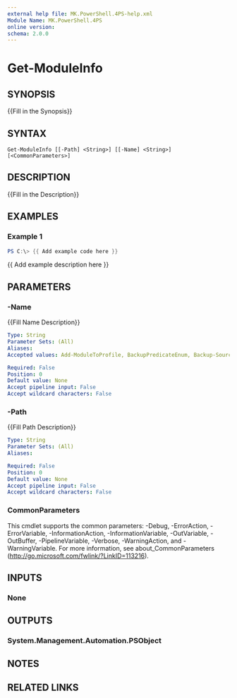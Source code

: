 ```yaml
---
external help file: MK.PowerShell.4PS-help.xml
Module Name: MK.PowerShell.4PS
online version:
schema: 2.0.0
---
```


# Get-ModuleInfo

## SYNOPSIS
{{Fill in the Synopsis}}

## SYNTAX

```
Get-ModuleInfo [[-Path] <String>] [[-Name] <String>] [<CommonParameters>]
```

## DESCRIPTION
{{Fill in the Description}}

## EXAMPLES

### Example 1
```powershell
PS C:\> {{ Add example code here }}
```

{{ Add example description here }}

## PARAMETERS

### -Name
{{Fill Name Description}}

```yaml
Type: String
Parameter Sets: (All)
Aliases:
Accepted values: Add-ModuleToProfile, BackupPredicateEnum, Backup-Sources, Build-Documentation, Build-PlatyPSMarkdown, ConvertTo-EnumFlag, Export-History, Get-LatestError, Get-ManifestKey, Get-MergedPath, Get-MKPowerShellSetting, Get-ModuleInfo, GetModuleNameSet, GetSettingsNameSet, Import-History, Microsoft.PowerShell.Management, Microsoft.PowerShell.Utility, MK.PowerShell.4PS, MKPowerShellDocObject, New-DynamicParam, New-ExternalHelpFromPlatyPSMarkdown, New-MKPowerShellConfigFile, New-Script, Plaster, platyPS, posh-git, PSReadLine, Publish-ModuleToNuGetGallery, Register-Shutdown, Reset-ModuleInProfile, Restart-PWSH, Restart-PWSHAdmin, Search-Items, Set-LocationAndStore, Set-MKPowerShellSetting, Skip-ModuleInProfile, Start-MKPowerShell, Update-ManifestFunctionsToExportField, Update-ModuleExports, Update-ReadmeFromPlatyPSMarkdown, Update-RootModuleUsingStatements, Update-SemVer

Required: False
Position: 0
Default value: None
Accept pipeline input: False
Accept wildcard characters: False
```

### -Path
{{Fill Path Description}}

```yaml
Type: String
Parameter Sets: (All)
Aliases:

Required: False
Position: 0
Default value: None
Accept pipeline input: False
Accept wildcard characters: False
```

### CommonParameters
This cmdlet supports the common parameters: -Debug, -ErrorAction, -ErrorVariable, -InformationAction, -InformationVariable, -OutVariable, -OutBuffer, -PipelineVariable, -Verbose, -WarningAction, and -WarningVariable. For more information, see about_CommonParameters (http://go.microsoft.com/fwlink/?LinkID=113216).

## INPUTS

### None

## OUTPUTS

### System.Management.Automation.PSObject

## NOTES

## RELATED LINKS

